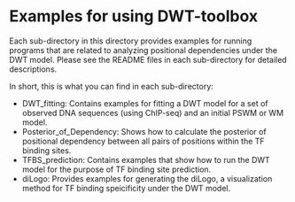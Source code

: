 # Examples for using DWT-toolbox 
Each sub-directory in this directory provides examples for running programs that are related to analyzing positional
dependencies under the DWT model.
Please see the README files in each sub-directory for detailed descriptions. 

In short, this is what you can find in each sub-directory:
* DWT_fitting: Contains examples for fitting a DWT model for a set of observed DNA sequences (using ChIP-seq) and an
initial PSWM or WM model.
* Posterior_of_Dependency: Shows how to calculate the posterior of positional dependency between all pairs of positions
within the TF binding sites.
* TFBS_prediction: Contains examples that show how to run the DWT model for the purpose of TF binding site prediction. 
* diLogo: Provides examples for generating the diLogo, a visualization method for TF binding speicificity under the
DWT model.



